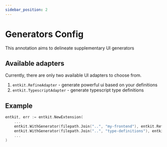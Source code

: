 ```yaml
---
sidebar_position: 2
---
```


# Generators Config

This annotation aims to delineate supplementary UI generators

## Available adapters

Currently, there are only two available UI adapters to choose from.

1. `entkit.RefineAdapter` - generate powerful ui based on your definitions
2. `entkit.TypescriptAdapter` - generate typescript type definitions

## Example

```go title="entc.go"
entkit, err := entkit.NewExtension(
	...
    entkit.WithGenerator(filepath.Join("..", "my-frontend"), entkit.RefineAdapter),
    entkit.WithGenerator(filepath.Join("..", "type-definitions"), entkit.TypescriptAdapter),
    ...
)
```